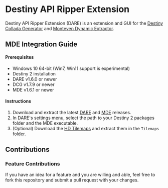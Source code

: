 # Destiny API Ripper Extension
Destiny API Ripper Extension (DARE) is an extension and GUI for the [Destiny Collada Generator](https://github.com/TiredHobgoblin/Destiny-Collada-Generator) and [Monteven Dynamic Extractor](https://github.com/MontagueM/MontevenDynamicExtractor).

## MDE Integration Guide
#### Prerequisites
* Windows 10 64-bit (Win7, Win11 support is experimental)
* Destiny 2 installation
* DARE v1.6.0 or newer
* DCG v1.7.9 or newer
* MDE v1.6.1 or newer
#### Instructions

1. Download and extract the latest [DARE](https://github.com/Dcai169/Destiny-API-Ripper-Extension/releases/latest) and [MDE](https://github.com/MontagueM/MontevenDynamicExtractor/releases/latest) releases.
2. In DARE's settings menu, select the path to your Destiny 2 packages folder and the MDE executable.
3. (Optional) Download the [HD Tilemaps](https://drive.google.com/drive/folders/1KdUVzvC15yRyqc-a9a6PYO8l39uELdJE?usp=sharing) and extract them in the `Tilemaps` folder.

## Contributions
### Feature Contributions
If you have an idea for a feature and you are willing and able, feel free to fork this repository and submit a pull request with your changes.
